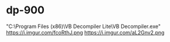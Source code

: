# dp-900

"C:\Program Files (x86)\VB Decompiler Lite\VB Decompiler.exe"
https://i.imgur.com/fcoRthJ.png
https://i.imgur.com/aL2Gnv2.png
